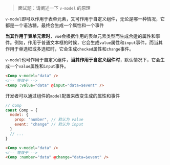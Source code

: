 > 面试题：请阐述一下 `v-model` 的原理

`v-model`即可以作用于表单元素，又可作用于自定义组件，无论是哪一种情况，它都是一个语法糖，最终会生成一个属性和一个事件

**当其作用于表单元素时**，`vue`会根据作用的表单元素类型而生成合适的属性和事件。例如，作用于普通文本框的时候，它会生成`value`属性和`input`事件，而当其作用于单选框或多选框时，它会生成`checked`属性和`change`事件。

`v-model`也可作用于自定义组件，**当其作用于自定义组件时**，默认情况下，它会生成一个`value`属性和`input`事件。

```html
<Comp v-model="data" />
<!-- 等效于 -->
<Comp :value="data" @input="data=$event" />
```

开发者可以通过组件的`model`配置来改变生成的属性和事件

```js
// Comp
const Comp = {
  model: {
    prop: "number", // 默认为 value
    event: "change" // 默认为 input
  }
  // ...
}
```

```html
<Comp v-model="data" />
<!-- 等效于 -->
<Comp :number="data" @change="data=$event" />
```

